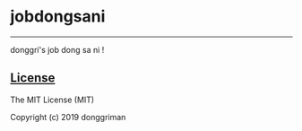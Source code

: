 # jobdongsani
------------------
donggri's job dong sa ni !

[License](LICENSE)
------------------

The MIT License (MIT)

Copyright (c) 2019 donggriman
